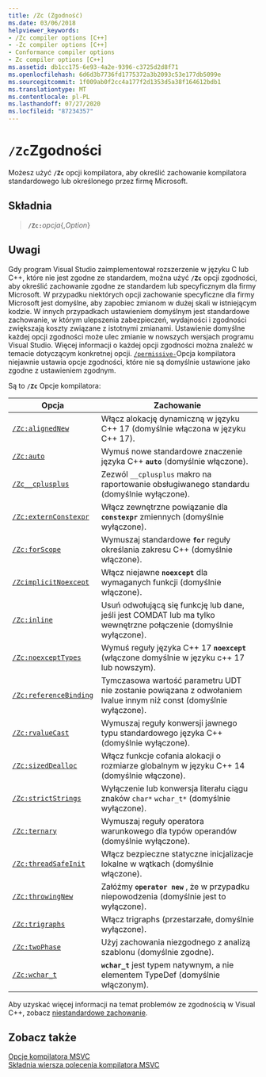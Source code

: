 ```yaml
---
title: /Zc (Zgodność)
ms.date: 03/06/2018
helpviewer_keywords:
- /Zc compiler options [C++]
- -Zc compiler options [C++]
- Conformance compiler options
- Zc compiler options [C++]
ms.assetid: db1cc175-6e93-4a2e-9396-c3725d2d8f71
ms.openlocfilehash: 6d6d3b7736fd1775372a3b2093c53e177db5099e
ms.sourcegitcommit: 1f009ab0f2cc4a177f2d1353d5a38f164612bdb1
ms.translationtype: MT
ms.contentlocale: pl-PL
ms.lasthandoff: 07/27/2020
ms.locfileid: "87234357"
---
```

# <a name="zc-conformance"></a>`/Zc`Zgodności

Możesz użyć **`/Zc`** opcji kompilatora, aby określić zachowanie kompilatora standardowego lub określonego przez firmę Microsoft.

## <a name="syntax"></a>Składnia

> **`/Zc:`**_opcja_{,_Option_}

## <a name="remarks"></a>Uwagi

Gdy program Visual Studio zaimplementował rozszerzenie w języku C lub C++, które nie jest zgodne ze standardem, można użyć **`/Zc`** opcji zgodności, aby określić zachowanie zgodne ze standardem lub specyficznym dla firmy Microsoft. W przypadku niektórych opcji zachowanie specyficzne dla firmy Microsoft jest domyślne, aby zapobiec zmianom w dużej skali w istniejącym kodzie. W innych przypadkach ustawieniem domyślnym jest standardowe zachowanie, w którym ulepszenia zabezpieczeń, wydajności i zgodności zwiększają koszty związane z istotnymi zmianami. Ustawienie domyślne każdej opcji zgodności może ulec zmianie w nowszych wersjach programu Visual Studio. Więcej informacji o każdej opcji zgodności można znaleźć w temacie dotyczącym konkretnej opcji. [`/permissive-`](permissive-standards-conformance.md)Opcja kompilatora niejawnie ustawia opcje zgodności, które nie są domyślnie ustawione jako zgodne z ustawieniem zgodnym.

Są to **`/Zc`** Opcje kompilatora:

| Opcja | Zachowanie |
|--|--|
| [`/Zc:alignedNew`](zc-alignednew.md) | Włącz alokację dynamiczną w języku C++ 17 (domyślnie włączona w języku C++ 17). |
| [`/Zc:auto`](zc-auto-deduce-variable-type.md) | Wymuś nowe standardowe znaczenie języka C++ **`auto`** (domyślnie włączone). |
| [`/Zc__cplusplus`](zc-cplusplus.md) | Zezwól `__cplusplus` makro na raportowanie obsługiwanego standardu (domyślnie wyłączone). |
| [`/Zc:externConstexpr`](zc-externconstexpr.md) | Włącz zewnętrzne powiązanie dla **`constexpr`** zmiennych (domyślnie wyłączone). |
| [`/Zc:forScope`](zc-forscope-force-conformance-in-for-loop-scope.md) | Wymuszaj standardowe **`for`** reguły określania zakresu C++ (domyślnie włączone). |
| [`/ZcimplicitNoexcept`](zc-implicitnoexcept-implicit-exception-specifiers.md) | Włącz niejawne **`noexcept`** dla wymaganych funkcji (domyślnie włączone). |
| [`/Zc:inline`](zc-inline-remove-unreferenced-comdat.md) | Usuń odwołującą się funkcję lub dane, jeśli jest COMDAT lub ma tylko wewnętrzne połączenie (domyślnie wyłączone). |
| [`/Zc:noexceptTypes`](zc-noexcepttypes.md) | Wymuś reguły języka C++ 17 **`noexcept`** (włączone domyślnie w języku c++ 17 lub nowszym). |
| [`/Zc:referenceBinding`](zc-referencebinding-enforce-reference-binding-rules.md) | Tymczasowa wartość parametru UDT nie zostanie powiązana z odwołaniem lvalue innym niż const (domyślnie wyłączone). |
| [`/Zc:rvalueCast`](zc-rvaluecast-enforce-type-conversion-rules.md) | Wymuszaj reguły konwersji jawnego typu standardowego języka C++ (domyślnie wyłączone). |
| [`/Zc:sizedDealloc`](zc-sizeddealloc-enable-global-sized-dealloc-functions.md) | Włącz funkcje cofania alokacji o rozmiarze globalnym w języku C++ 14 (domyślnie włączone). |
| [`/Zc:strictStrings`](zc-strictstrings-disable-string-literal-type-conversion.md) | Wyłączenie lub konwersja literału ciągu znaków `char*` `wchar_t*` (domyślnie wyłączone). |
| [`/Zc:ternary`](zc-ternary.md) | Wymuszaj reguły operatora warunkowego dla typów operandów (domyślnie wyłączone). |
| [`/Zc:threadSafeInit`](zc-threadsafeinit-thread-safe-local-static-initialization.md) | Włącz bezpieczne statyczne inicjalizacje lokalne w wątkach (domyślnie włączone). |
| [`/Zc:throwingNew`](zc-throwingnew-assume-operator-new-throws.md) | Załóżmy **`operator new`** , że w przypadku niepowodzenia (domyślnie jest to wyłączone). |
| [`/Zc:trigraphs`](zc-trigraphs-trigraphs-substitution.md) | Włącz trigraphs (przestarzałe, domyślnie wyłączone). |
| [`/Zc:twoPhase`](zc-twophase.md) | Użyj zachowania niezgodnego z analizą szablonu (domyślnie zgodne). |
| [`/Zc:wchar_t`](zc-wchar-t-wchar-t-is-native-type.md) | **`wchar_t`** jest typem natywnym, a nie elementem TypeDef (domyślnie włączonym). |

Aby uzyskać więcej informacji na temat problemów ze zgodnością w Visual C++, zobacz [niestandardowe zachowanie](../../cpp/nonstandard-behavior.md).

## <a name="see-also"></a>Zobacz także

[Opcje kompilatora MSVC](compiler-options.md)<br/>
[Składnia wiersza polecenia kompilatora MSVC](compiler-command-line-syntax.md)
